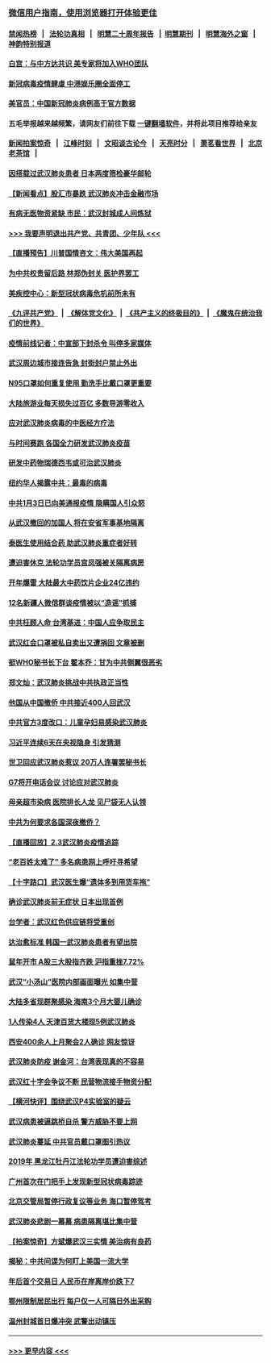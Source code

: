 ### [微信用户指南，使用浏览器打开体验更佳](https://github.com/gfw-breaker/banned-news1/blob/master/indexes/wechat-guide.md?t=0)
#### [禁闻热榜](热点新闻.md?t=0)  &nbsp;&nbsp;|&nbsp;&nbsp; [法轮功真相](https://github.com/gfw-breaker/truth/blob/master/README.md?t=0) &nbsp;&nbsp;|&nbsp;&nbsp; [明慧二十周年报告](https://github.com/gfw-breaker/mh-reports/blob/master/README.md?t=0) &nbsp;&nbsp;|&nbsp;&nbsp;[明慧期刊](https://github.com/gfw-breaker/mh-qikan) &nbsp;&nbsp;|&nbsp;&nbsp; [明慧海外之窗](https://github.com/gfw-breaker/mh-news/blob/master/README.md?t=0) &nbsp;&nbsp;|&nbsp;&nbsp; [神韵特别报道](https://github.com/gfw-breaker/mh-news/blob/master/shenyun.md?t=0)
#### [白宫：与中方达共识 美专家将加入WHO团队](../pages/nsc413/n11842198.md?t=02040801) 
#### [新冠病毒疫情肆虐 中港娱乐圈全面停工](../pages/nsc413/n11842193.md?t=02040801) 
#### [美官员：中国新冠肺炎病例高于官方数据](../pages/nsc413/n11842452.md?t=02040801) 
#### 五毛举报越来越频繁，请网友们前往下载 [一键翻墙软件](https://github.com/gfw-breaker/ssr-accounts)，并将此项目推荐给亲友
#### [新闻拍案惊奇](https://github.com/gfw-breaker/banned-news1/blob/master/pages/link4.md) &nbsp;&nbsp;|&nbsp;&nbsp; [江峰时刻](https://github.com/gfw-breaker/banned-news1/blob/master/pages/link4.md) &nbsp;&nbsp;|&nbsp;&nbsp; [文昭谈古论今](https://github.com/gfw-breaker/banned-news1/blob/master/pages/link4.md) &nbsp;&nbsp;|&nbsp;&nbsp; [天亮时分](https://github.com/gfw-breaker/banned-news1/blob/master/pages/link4.md) &nbsp;&nbsp;|&nbsp;&nbsp; [萧茗看世界](https://github.com/gfw-breaker/banned-news1/blob/master/pages/link4.md) &nbsp;&nbsp;|&nbsp;&nbsp; [北京老茶馆](https://github.com/gfw-breaker/banned-news1/blob/master/pages/link4.md) &nbsp;&nbsp;|&nbsp;&nbsp; 
#### [因搭载过武汉肺炎患者 日本两度筛检豪华邮轮](../pages/nsc413/n11842447.md?t=02040801) 
#### [【新闻看点】股汇市暴跌 武汉肺炎冲击金融市场](../pages/nsc413/n11842216.md?t=02040801) 
#### [有病无医物资紧缺 市民：武汉封城成人间炼狱](../pages/nsc413/n11839878.md?t=02040801) 
#### [>>> 我要声明退出共产党、共青团、少年队 <<<](https://github.com/begood0513/goodnews/blob/master/quit/letter.md) 
#### [【直播预告】川普国情咨文：伟大美国再起](../pages/nsc413/n11842079.md?t=02040801) 
#### [为中共权贵留后路 林郑伪封关 医护界罢工](../pages/nsc413/n11842359.md?t=02040801) 
#### [美疾控中心：新型冠状病毒危机前所未有](../pages/nsc413/n11842406.md?t=02040801) 
#### [《九评共产党》](https://github.com/begood0513/9ping.md/blob/master/README.md) &nbsp;|&nbsp; [《解体党文化》](../../../../jtdwh.md/blob/master/README.md)  &nbsp;|&nbsp; [《共产主义的终极目的》](../../../../gczydzjmd.md/blob/master/README.md) &nbsp;|&nbsp; [《魔鬼在统治我们的世界》](../../../../mgztzwmdsj.md/blob/master/README.md) 
#### [疫情前线记者：中宣部下封杀令 叫停多家媒体](../pages/nsc413/n11842178.md?t=02040801) 
#### [武汉周边城市接连告急 封街封户禁止外出](../pages/nsc413/n11842277.md?t=02040801) 
#### [N95口罩如何重复使用 勤洗手比戴口罩更重要](../pages/nsc413/n11842236.md?t=02040801) 
#### [大陆旅游业每天损失过百亿 多数导游零收入](../pages/nsc413/n11842179.md?t=02040801) 
#### [应对武汉肺炎病毒的中医经方疗法](../pages/nsc413/n11842157.md?t=02040801) 
#### [与时间赛跑  各国全力研发武汉肺炎疫苗](../pages/nsc413/n11842149.md?t=02040801) 
#### [研发中药物瑞德西韦或可治武汉肺炎](../pages/nsc413/n11842100.md?t=02040801) 
#### [纽约华人揭露中共：最毒的病毒](../pages/nsc413/n11840631.md?t=02040801) 
#### [中共1月3日已向美通报疫情 隐瞒国人引众怒](../pages/nsc413/n11841978.md?t=02040801) 
#### [从武汉撤回的加国人 将在安省军事基地隔离](../pages/nsc413/n11840777.md?t=02040801) 
#### [泰医生使用结合药 助武汉肺炎重症者好转](../pages/nsc413/n11842096.md?t=02040801) 
#### [遭迫害休克 法轮功学员宫凤强被关隔离病房](../pages/nsc413/n11841492.md?t=02040801) 
#### [开年爆雷  大陆最大中药饮片企业24亿违约](../pages/nsc413/n11841904.md?t=02040801) 
#### [12名新疆人微信群谈疫情被以“造谣”抓捕](../pages/nsc413/n11839897.md?t=02040801) 
#### [中共枉顾人命 台湾基进：中国人应争取民主](../pages/nsc413/n11841532.md?t=02040801) 
#### [武汉红会口罩被私自卖出又遭捐回 文章被删](../pages/nsc413/n11841871.md?t=02040801) 
#### [挺WHO秘书长下台 翟本乔：甘为中共侧翼很恶劣](../pages/nsc413/n11841484.md?t=02040801) 
#### [郑文灿：武汉肺炎挑战中共执政正当性](../pages/nsc413/n11841537.md?t=02040801) 
#### [他国从中国撤侨 中共接近400人回武汉](../pages/nsc413/n11841290.md?t=02040801) 
#### [中共官方3度改口：儿童孕妇易感染武汉肺炎](../pages/nsc413/n11841631.md?t=02040801) 
#### [习近平连续6天在央视隐身 引发猜测](../pages/nsc413/n11841881.md?t=02040801) 
#### [世卫回应武汉肺炎惹议 20万人连署罢秘书长](../pages/nsc413/n11841664.md?t=02040801) 
#### [G7将开电话会议 讨论应对武汉肺炎](../pages/nsc413/n11841658.md?t=02040801) 
#### [母亲超市染病 医院排长人龙 见尸袋无人认领](../pages/nsc413/n11841762.md?t=02040801) 
#### [中共为何要求各国深夜撤侨？](../pages/nsc413/n11841731.md?t=02040801) 
#### [【直播回放】2.3武汉肺炎疫情追踪](../pages/nsc413/n11841577.md?t=02040801) 
#### [“老百姓太难了” 多名病患网上呼吁寻希望](../pages/nsc413/n11841565.md?t=02040801) 
#### [【十字路口】武汉医生爆“遗体多到用货车拖”](../pages/nsc413/n11840013.md?t=02040801) 
#### [确诊武汉肺炎前无症状 日本出现首例](../pages/nsc413/n11841567.md?t=02040801) 
#### [台学者：武汉红色供应链将受重创](../pages/nsc413/n11841596.md?t=02040801) 
#### [达治愈标准 韩国一武汉肺炎患者有望出院](../pages/nsc413/n11841523.md?t=02040801) 
#### [鼠年开市 A股三大股指齐跌 沪指重挫7.72%](../pages/nsc413/n11840461.md?t=02040801) 
#### [武汉“小汤山”医院内部画面曝光 如集中营](../pages/nsc413/n11841060.md?t=02040801) 
#### [大陆多省现群聚感染 海南3个月大婴儿确诊](../pages/nsc413/n11841274.md?t=02040801) 
#### [1人传染4人 天津百货大楼现5例武汉肺炎](../pages/nsc413/n11840677.md?t=02040801) 
#### [西安400余人上月聚会2人确诊 网友惊讶](../pages/nsc413/n11841178.md?t=02040801) 
#### [武汉肺炎防疫 谢金河：台湾表现真的不容易](../pages/nsc413/n11841120.md?t=02040801) 
#### [武汉红十字会争议不断 民营物流接手物资分配](../pages/nsc413/n11840733.md?t=02040801) 
#### [【横河快评】围绕武汉P4实验室的疑云](../pages/nsc413/n11840494.md?t=02040801) 
#### [武汉病患被逼跳桥自杀 警方威胁不要上网](../pages/nsc413/n11838521.md?t=02040801) 
#### [武汉肺炎蔓延 中共官员戴口罩图引热议](../pages/nsc413/n11840917.md?t=02040801) 
#### [2019年 黑龙江牡丹江法轮功学员遭迫害综述](../pages/nsc413/n11839335.md?t=02040801) 
#### [广州首次在门把手上发现新型冠状病毒踪迹](../pages/nsc413/n11840613.md?t=02040801) 
#### [北京交管局暂停行政复议等业务 海口暂停驾考](../pages/nsc413/n11840528.md?t=02040801) 
#### [武汉肺炎悲剧一幕幕 病患隔离堪比集中营](../pages/nsc413/n11838047.md?t=02040801) 
#### [【拍案惊奇】方斌爆武汉三实情 美治病有良药](../pages/nsc413/n11839984.md?t=02040801) 
#### [揭秘：中共间谍为何盯上美国一流大学](../pages/nsc413/n11840270.md?t=02040801) 
#### [年后首个交易日 人民币在岸离岸价跌下7](../pages/nsc413/n11840366.md?t=02040801) 
#### [鄂州限制居民出行 每户仅一人可隔日外出采购](../pages/nsc413/n11839131.md?t=02040801) 
#### [温州封城首日爆冲突 武警出动镇压](../pages/nsc413/n11839881.md?t=02040801) 

----
#### [ >>> 更早内容 <<< ](../indexes/nsc413-earlier.md)
